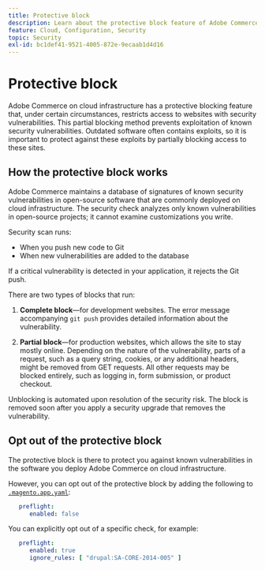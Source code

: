 ```yaml
---
title: Protective block
description: Learn about the protective block feature of Adobe Commerce on cloud infrastructure and how it works to protect your site against known security vulnerabilities.
feature: Cloud, Configuration, Security
topic: Security
exl-id: bc1def41-9521-4005-872e-9ecaab1d4d16
---
```

# Protective block

Adobe Commerce on cloud infrastructure has a protective blocking feature that, under certain circumstances, restricts access to websites with security vulnerabilities. This partial blocking method prevents exploitation of known security vulnerabilities. Outdated software often contains exploits, so it is important to protect against these exploits by partially blocking access to these sites.

## How the protective block works

Adobe Commerce maintains a database of signatures of known security vulnerabilities in open-source software that are commonly deployed on cloud infrastructure. The security check analyzes only known vulnerabilities in open-source projects; it cannot examine customizations you write.

Security scan runs:

-  When you push new code to Git
-  When new vulnerabilities are added to the database

If a critical vulnerability is detected in your application, it rejects the Git push.

There are two types of blocks that run:

1. **Complete block**—for development websites. The error message accompanying `git push` provides detailed information about the vulnerability.

1. **Partial block**—for production websites, which allows the site to stay mostly online. Depending on the nature of the vulnerability, parts of a request, such as a query string, cookies, or any additional headers, might be removed from GET requests. All other requests may be blocked entirely, such as logging in, form submission, or product checkout.

Unblocking is automated upon resolution of the security risk. The block is removed soon after you apply a security upgrade that removes the vulnerability.

## Opt out of the protective block

The protective block is there to protect you against known vulnerabilities in the software you deploy Adobe Commerce on cloud infrastructure.

However, you can opt out of the protective block by adding the following to [`.magento.app.yaml`](../application/configure-app-yaml.md):

```yaml
   preflight:
      enabled: false
```

You can explicitly opt out of a specific check, for example:

```yaml
   preflight:
      enabled: true
      ignore_rules: [ "drupal:SA-CORE-2014-005" ]
```
